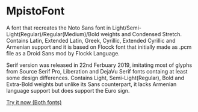 # MpistoFont
A font that recreates the Noto Sans font in Light/Semi-Light(Regular)/Regular(Medium)/Bold weights and Condensed Stretch. Contains Latin, Extended Latin, Greek, Cyrillic, Extended Cyrillic and Armenian support and it is based on Flocck font that initially made as .pcm file as a Droid Sans mod by Flockk Language.

Serif version was released in 22nd Ferbuary 2019, imitating most of glyphs from Source Serif Pro, Liberation and DejaVu Serif fonts containg at least some design differences. Contains Light, Semi-Light(Regular), Bold and Extra-Bold weights but unlike its Sans counterpart, it lacks Armenian language support but does support the Euro sign.

[Try it now (Both fonts)](https://awikia.github.io/MpistoFont/Test.html)
